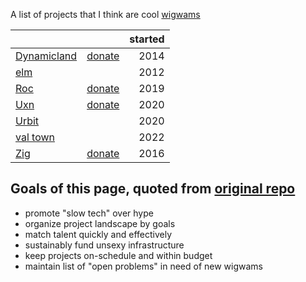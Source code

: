 A list of projects that I think are cool [wigwams](https://taylor.town/pardon-2023#wigwams)

|                                                         |                                                   | started |
| ------------------------------------------------------- | ------------------------------------------------: | ------: |
| [Dynamicland](https://dynamicland.org/)                 |    [donate](https://dynamicland.org/#donate)      |    2014 |
| [elm](https://elm-lang.org/)                            |                                                   |    2012 |
| [Roc](https://www.roc-lang.org)                         |    [donate](https://github.com/sponsors/roc-lang) |    2019 |
| [Uxn](https://100r.co/site/uxn.html)                    |    [donate](https://100r.co/site/support.html)    |    2020 |
| [Urbit](https://urbit.org/)                             |                                                   |    2020 |
| [val town](https://www.val.town/)                       |                                                   |    2022 |
| [Zig](https://ziglang.org)                              |    [donate](https://ziglang.org/zsf/)             |    2016 |


## Goals of this page, quoted from [original repo](https://github.com/surprisetalk/wigwams?tab=readme-ov-file#goals)

- promote "slow tech" over hype
- organize project landscape by goals
- match talent quickly and effectively
- sustainably fund unsexy infrastructure
- keep projects on-schedule and within budget
- maintain list of "open problems" in need of new wigwams
